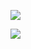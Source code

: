 ![](https://www.nta.go.jp/tmp/62fcd15c-f531-447d-8adf-a8971e3a9d75/images/02ec8bade351019c585a3fc95477962bd73d912adf2bb9e26a19eb5c5af3c6c3.jpg)

![](https://www.nta.go.jp/tmp/62fcd15c-f531-447d-8adf-a8971e3a9d75/images/79d8b0c8e17d40d5db20db37592365a6c776625d49129e2f84153fa3ab7d00f1.jpg)